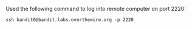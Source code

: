 Used the following command to log into remote computer on port 2220:

```
ssh bandit0@bandit.labs.overthewire.org -p 2220
```


